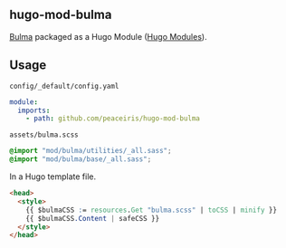 ## hugo-mod-bulma

[Bulma] packaged as a Hugo Module ([Hugo Modules]).

[Bulma]: https://bulma.io/
[Hugo Modules]: https://gohugo.io/hugo-modules/


## Usage

`config/_default/config.yaml`

```yaml
module:
  imports:
    - path: github.com/peaceiris/hugo-mod-bulma
```

`assets/bulma.scss`

```scss
@import "mod/bulma/utilities/_all.sass";
@import "mod/bulma/base/_all.sass";
```

In a Hugo template file.

```html
<head>
  <style>
    {{ $bulmaCSS := resources.Get "bulma.scss" | toCSS | minify }}
    {{ $bulmaCSS.Content | safeCSS }}
  </style>
</head>
```
